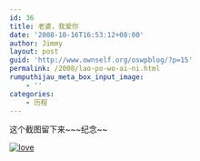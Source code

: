 ```yaml
---
id: 36
title: 老婆，我爱你
date: '2008-10-16T16:53:12+08:00'
author: Jimmy
layout: post
guid: 'http://www.ownself.org/oswpblog/?p=15'
permalink: /2008/lao-po-wo-ai-ni.html
rumputhijau_meta_box_input_image:
    - ''
categories:
    - 历程
---
```


这个截图留下来\~\~\~纪念~\~

[![love](/wp-content/uploads/2012/04/love_thumb.jpg "love")](/wp-content/uploads/2012/04/love.jpg)